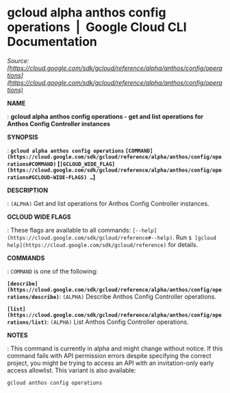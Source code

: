 # gcloud alpha anthos config operations  |  Google Cloud CLI Documentation

*Source: [https://cloud.google.com/sdk/gcloud/reference/alpha/anthos/config/operations](https://cloud.google.com/sdk/gcloud/reference/alpha/anthos/config/operations)*

**NAME**

: **gcloud alpha anthos config operations - get and list operations for Anthos Config Controller instances**

**SYNOPSIS**

: **`gcloud alpha anthos config operations` `[COMMAND](https://cloud.google.com/sdk/gcloud/reference/alpha/anthos/config/operations#COMMAND)` [`[GCLOUD_WIDE_FLAG](https://cloud.google.com/sdk/gcloud/reference/alpha/anthos/config/operations#GCLOUD-WIDE-FLAGS) …`]**

**DESCRIPTION**

: `(ALPHA)` Get and list operations for Anthos Config Controller
instances.

**GCLOUD WIDE FLAGS**

: These flags are available to all commands: `[--help](https://cloud.google.com/sdk/gcloud/reference#--help)`.
Run `$ [gcloud help](https://cloud.google.com/sdk/gcloud/reference)` for details.

**COMMANDS**

: ``COMMAND`` is one of the following:

**`[describe](https://cloud.google.com/sdk/gcloud/reference/alpha/anthos/config/operations/describe)`**:
`(ALPHA)` Describe Anthos Config Controller operations.

**`[list](https://cloud.google.com/sdk/gcloud/reference/alpha/anthos/config/operations/list)`**:
`(ALPHA)` List Anthos Config Controller operations.

**NOTES**

: This command is currently in alpha and might change without notice. If this
command fails with API permission errors despite specifying the correct project,
you might be trying to access an API with an invitation-only early access
allowlist. This variant is also available:

```
gcloud anthos config operations
```